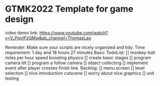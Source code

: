 # GTMK2022 Template for game design
video demo link: https://www.youtube.com/watch?v=V_PqvtFzQMw&ab_channel=ThomasLao

Reminder: Make sure your scripts are nicely organized and tidy. 
Time requirement: 1 day and 18 hours 27 minutes
Basic TodoList:
[] monkey-ball miles per hour speed boosting physics
[] create basic stages
[] program camera tilt
[] program a follow camera
[] object collecting
[] implement event after player crosses finish line. 
Backlog:
[] menu screen
[] level selection
[] nice introduction cutscene
[] worry about nice graphics
[] unit testing
